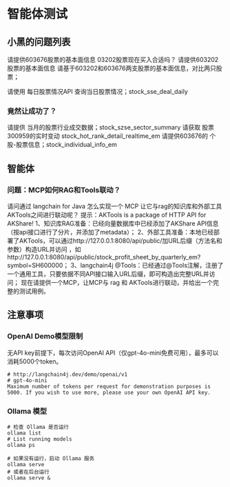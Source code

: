 
# 智能体测试

## 小黑的问题列表
请提供603676股票的基本面信息
03202股票现在买入合适吗？
请提供603202股票的基本面信息
请基于603202和603676两支股票的基本面信息，对比两只股票；

请使用 每日股票情况API 查询当日股票情况；stock_sse_deal_daily

### 竟然让成功了？
请提供 当月的股票行业成交数据；stock_szse_sector_summary
请获取 股票300959的实时变动 stock_hot_rank_detail_realtime_em
请提供603676的 个股-股票信息；stock_individual_info_em


## 智能体
### 问题：MCP如何RAG和Tools联动？
请问通过 langchain for Java 怎么实现一个 MCP 让它与rag的知识库和外部工具AKTools之间进行联动呢？
提示：AKTools is a package of HTTP API for AKShare!
1、知识库RAG准备：已经向量数据库中已经添加了AKShare API信息（按api接口进行了分片，并添加了metadata）；
2、外部工具准备：本地已经部署了AKTools，可以通过http://127.0.0.1:8080/api/public/加URL后缀（方法名和参数）构造URL并访问 ，如http://127.0.0.1:8080/api/public/stock_profit_sheet_by_quarterly_em?symbol=SH600000；
3、langchain4j @Tools：已经通过@Tools注解，注册了一个通用工具，只要依据不同API接口输入URL后缀，即可构造出完整URL并访问；
现在请提供一个MCP，让MCP与 rag 和 AKTools进行联动，并给出一个完整的测试用例。

## 注意事项
### OpenAI Demo模型限制    
无API key前提下，每次访问OpenAI API（仅gpt-4o-mini免费可用），最多可以消耗5000个token。
~~~
# http://langchain4j.dev/demo/openai/v1
# gpt-4o-mini
Maximum number of tokens per request for demonstration purposes is 5000. If you wish to use more, please use your own OpenAI API key.
~~~

### Ollama 模型
~~~shell
# 检查 Ollama 是否运行
ollama list
# List running models
ollama ps

# 如果没有运行，启动 Ollama 服务
ollama serve
# 或者在后台运行
ollama serve &
~~~

